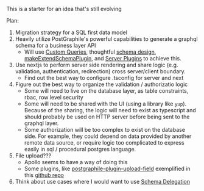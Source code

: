 This is a starter for an idea that's still evolving

Plan:
1. Migration strategy for a SQL first data model
2. Heavily utilize PostGraphile's powerful capabilities to generate a graphql schema for a business layer API
    * Will use [Custom Queries](https://www.graphile.org/postgraphile/custom-queries/), thoughtful [schema design](https://www.graphile.org/postgraphile/postgresql-schema-design/), [makeExtendSchemaPlugin](https://www.graphile.org/postgraphile/make-extend-schema-plugin/), and [Server Plugins](https://www.graphile.org/postgraphile/plugins/) to achieve this.
3. Use nextjs to perform server side rendering and share logic (e.g. validation, authentication, redirection) cross server/client boundary.
    * Find out the best way to configure .tsconfig for server and next
4. Figure out the best way to organize the validation / authorizatio logic
    * Some will need to live on the database layer, as table constraints, rbac, row level security
    * Some will need to be shared with the UI (using a library like `yup`). Because of the sharing, the logic will need to exist as typescript and should probably be used on HTTP server before being sent to the graphql layer.
    * Some authorization will be too complex to exist on the database side. For example, they could depend on data provided by another remote data source, or require logic too complicated to express easily in sql / procedural postgres language. 
5. File upload???
    * Apollo seems to have a way of doing this
    * Some plugins, like [postgraphile-plugin-upload-field](https://github.com/mattbretl/postgraphile-plugin-upload-field) exemplified in this [github repo](https://github.com/mattbretl/postgraphile-upload-example)
6. Think about use cases where I would want to use [Schema Delegation](https://www.prisma.io/blog/graphql-schema-stitching-explained-schema-delegation-4c6caf468405)